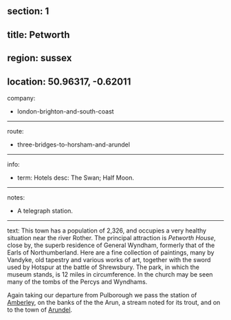 section: 1
----
title: Petworth
----
region: sussex
----
location: 50.96317, -0.62011
----
company:
- london-brighton-and-south-coast
----
route:
- three-bridges-to-horsham-and-arundel
----
info:
- term: Hotels
  desc: The Swan; Half Moon.
----
notes:
- A telegraph station.
----
text: This town has a population of 2,326, and occupies a very healthy situation near the river Rother. The principal attraction is *Petworth House*, close by, the superb residence of General Wyndham, formerly that of the Earls of Northumberland. Here are a fine collection of paintings, many by Vandyke, old tapestry and various works of art, together with the sword used by Hotspur at the battle of Shrewsbury. The park, in which the museum stands, is 12 miles in circumference. In the church may be seen many of the tombs of the Percys and Wyndhams.

Again taking our departure from Pulborough we pass the station of [Amberley](/stations/amberley), on the banks of the the Arun, a stream noted for its trout, and on to the town of [Arundel](/stations/arundel).
